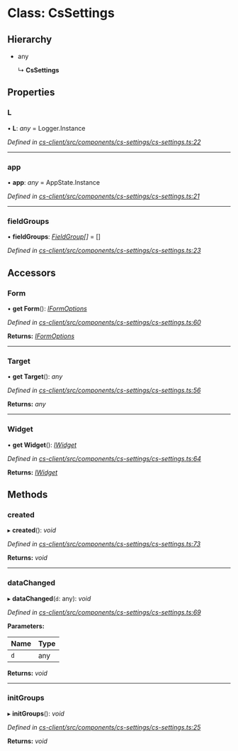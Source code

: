 # Class: CsSettings

## Hierarchy

* any

  ↳ **CsSettings**

## Properties

###  L

• **L**: *any* =  Logger.Instance

*Defined in [cs-client/src/components/cs-settings/cs-settings.ts:22](https://github.com/RichardHovenkamp/csnext/blob/c891e154/packages/cs-client/src/components/cs-settings/cs-settings.ts#L22)*

___

###  app

• **app**: *any* =  AppState.Instance

*Defined in [cs-client/src/components/cs-settings/cs-settings.ts:21](https://github.com/RichardHovenkamp/csnext/blob/c891e154/packages/cs-client/src/components/cs-settings/cs-settings.ts#L21)*

___

###  fieldGroups

• **fieldGroups**: *[FieldGroup](_cs_client_src_components_cs_settings_cs_settings_.fieldgroup.md)[]* =  []

*Defined in [cs-client/src/components/cs-settings/cs-settings.ts:23](https://github.com/RichardHovenkamp/csnext/blob/c891e154/packages/cs-client/src/components/cs-settings/cs-settings.ts#L23)*

## Accessors

###  Form

• **get Form**(): *[IFormOptions](../interfaces/_cs_core_src_form_form_decorators_.iformoptions.md)*

*Defined in [cs-client/src/components/cs-settings/cs-settings.ts:60](https://github.com/RichardHovenkamp/csnext/blob/c891e154/packages/cs-client/src/components/cs-settings/cs-settings.ts#L60)*

**Returns:** *[IFormOptions](../interfaces/_cs_core_src_form_form_decorators_.iformoptions.md)*

___

###  Target

• **get Target**(): *any*

*Defined in [cs-client/src/components/cs-settings/cs-settings.ts:56](https://github.com/RichardHovenkamp/csnext/blob/c891e154/packages/cs-client/src/components/cs-settings/cs-settings.ts#L56)*

**Returns:** *any*

___

###  Widget

• **get Widget**(): *[IWidget](../interfaces/_cs_core_src_widget_widget_.iwidget.md)*

*Defined in [cs-client/src/components/cs-settings/cs-settings.ts:64](https://github.com/RichardHovenkamp/csnext/blob/c891e154/packages/cs-client/src/components/cs-settings/cs-settings.ts#L64)*

**Returns:** *[IWidget](../interfaces/_cs_core_src_widget_widget_.iwidget.md)*

## Methods

###  created

▸ **created**(): *void*

*Defined in [cs-client/src/components/cs-settings/cs-settings.ts:73](https://github.com/RichardHovenkamp/csnext/blob/c891e154/packages/cs-client/src/components/cs-settings/cs-settings.ts#L73)*

**Returns:** *void*

___

###  dataChanged

▸ **dataChanged**(`d`: any): *void*

*Defined in [cs-client/src/components/cs-settings/cs-settings.ts:69](https://github.com/RichardHovenkamp/csnext/blob/c891e154/packages/cs-client/src/components/cs-settings/cs-settings.ts#L69)*

**Parameters:**

Name | Type |
------ | ------ |
`d` | any |

**Returns:** *void*

___

###  initGroups

▸ **initGroups**(): *void*

*Defined in [cs-client/src/components/cs-settings/cs-settings.ts:25](https://github.com/RichardHovenkamp/csnext/blob/c891e154/packages/cs-client/src/components/cs-settings/cs-settings.ts#L25)*

**Returns:** *void*
